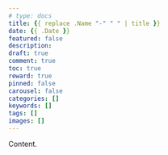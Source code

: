 ```yaml
---
# type: docs 
title: {{ replace .Name "-" " " | title }}
date: {{ .Date }}
featured: false
description: 
draft: true
comment: true
toc: true
reward: true
pinned: false
carousel: false
categories: []
keywords: []
tags: []
images: []
---
```


Content.
